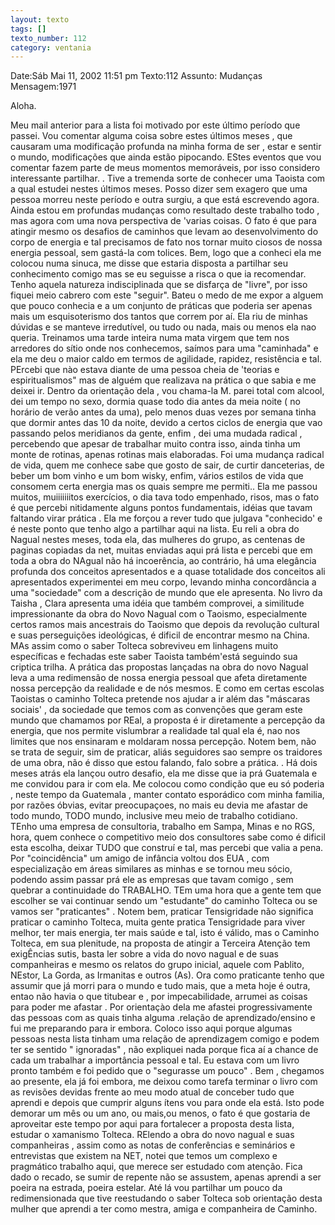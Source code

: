 ```yaml
---
layout: texto
tags: []
texto_number: 112
category: ventania
---
```

Date:Sáb Mai 11, 2002 11:51 pm
Texto:112
Assunto: Mudanças
Mensagem:1971

Aloha. 

Meu mail anterior para a lista foi motivado por este último período que passei. 
Vou comentar alguma coisa sobre estes últimos meses , que causaram uma modificação profunda na minha forma de ser , estar e sentir o mundo, modificações que ainda estão pipocando. 
EStes eventos que vou comentar fazem parte de meus momentos memoráveis, por isso considero interessante partilhar. 
. 
Tive a tremenda sorte de conhecer uma Taoista com a qual estudei nestes últimos meses. 
Posso dizer sem exagero que uma pessoa morreu neste período e outra surgiu, a que está escrevendo agora. 
Ainda estou em profundas mudanças como resultado deste trabalho todo , mas agora com uma nova perspectiva de 'varias coisas. 
O fato é que para atingir mesmo os desafios de caminhos que levam ao desenvolvimento do corpo de energia e tal precisamos de fato nos tornar muito ciosos de nossa energia pessoal, sem gastá-la com tolices. 
Bem, logo que a conheci ela me colocou numa sinuca, me disse que estaria disposta a partilhar seu conhecimento comigo mas se eu seguisse a risca o que ia recomendar. 
Tenho aquela natureza indisciplinada que se disfarça de "livre", por isso fiquei meio cabrero com este "seguir". 
Bateu o medo de me expor a alguem que pouco conhecia e a um conjunto de práticas que poderia ser apenas mais um esquisoterismo dos tantos que correm por aí. 
Ela riu de minhas dúvidas e se manteve irredutível, ou tudo ou nada, mais ou menos ela nao queria. 
Treinamos uma tarde inteira numa mata virgem que tem nos arredores do sítio onde nos conhecemos, saímos para uma "caminhada" e ela me deu o maior caldo em termos de agilidade, rapidez, resistência e tal. 
PErcebi que nào estava diante de uma pessoa cheia de 'teorias e espiritualismos" mas de alguém que realizava na prática o que sabia e me deixei ir. 
Dentro da orientação dela , vou chama-la M. parei total com alcool, dei um tempo no sexo, dormia quase todo dia antes da meia noite ( no horário de verão antes da uma), pelo menos duas vezes por semana tinha que dormir antes das 10 da noite, devido a certos ciclos de energia que vao passando pelos meridianos da gente, enfim , dei uma mudada radical , percebendo que apesar de trabalhar muito contra isso, ainda tinha um monte de rotinas, apenas rotinas mais elaboradas. 
Foi uma mudança radical de vida, quem me conhece sabe que gosto de sair, de curtir danceterias, de beber um bom vinho e um bom wisky, enfim, vários estilos de vida que consomem certa energia mas os quais sempre me permiti.. 
Ela me passou muitos, muiiiiiiitos exercícios, o dia tava todo empenhado, risos, mas o fato é que percebi nitidamente alguns pontos fundamentais, idéias que tavam faltando virar prática . 
Ela me forçou a rever tudo que julgava "conhecido' e é neste ponto que tenho algo a partilhar aqui na lista. 
Eu reli a obra do Nagual nestes meses, toda ela, das mulheres do grupo, as centenas de paginas copiadas da net, muitas enviadas aqui prá lista e percebi que em toda a obra do NAgual não há incoerência, ao contrário, há uma elegância profunda dos conceitos apresentados e a quase totalidade dos conceitos ali apresentados experimentei em meu corpo, levando minha concordância a uma "sociedade" com a descrição de mundo que ele apresenta. 
No livro da Taisha , Clara apresenta uma idéia que também comprovei, a similitude impressionante da obra do Novo Nagual com o Taoismo, especialmente certos ramos mais ancestrais do Taoismo que depois da revolução cultural e suas perseguições ideológicas, é dificil de encontrar mesmo na China. 
MAs assim como o saber Tolteca sobreviveu em linhagens muito específicas e fechadas este saber Taoista também'está seguindo sua criptica trilha. 
A prática das propostas lançadas na obra do novo Nagual leva a uma redimensão de nossa energia pessoal que afeta diretamente nossa percepção da realidade e de nós mesmos. 
E como em certas escolas Taoistas o caminho Tolteca pretende nos ajudar a ir além das "máscaras sociais' , da sociedade que temos com as convenções que geram este mundo que chamamos por REal, a proposta é ir diretamente a percepção da energia, que nos permite vislumbrar a realidade tal qual ela é, nao nos limites que nos ensinaram e moldaram nossa percepção. 
Notem bem, não se trata de seguir, sim de praticar, aliás seguidores sao sempre os traidores de uma obra, não é disso que estou falando, falo sobre a prática. . 
Há dois meses atrás ela lançou outro desafio, ela me disse que ia prá Guatemala e me convidou para ir com ela. 
Me colocou como condição que eu só poderia , neste tempo da Guatemala , manter contato esporádico com minha familia, por razões óbvias, evitar preocupaçoes, no mais eu devia me afastar de todo mundo, TODO mundo, inclusive meu meio de trabalho cotidiano. 
TEnho uma empresa de consultoria, trabalho em Sampa, Minas e no RGS, hora, quem conhece o competitivo meio dos consultores sabe como é dificil esta escolha, deixar TUDO que construí e tal, mas percebi que valia a pena. 
Por "coincidência" um amigo de infância voltou dos EUA , com especialização em áreas similares as minhas e se tornou meu sócio, podendo assim passar prá ele as empresas que tavam comigo , sem quebrar a continuidade do TRABALHO. 
TEm uma hora que a gente tem que escolher se vai continuar sendo um "estudante" do caminho Tolteca ou se vamos ser "praticantes" . 
Notem bem, praticar Tensigridade não significa praticar o caminho Tolteca, muita gente pratica Tensigridade para viver melhor, ter mais energia, ter mais saúde e tal, isto é válido, mas o Caminho Tolteca, em sua plenitude, na proposta de atingir a Terceira Atenção tem exigÊncias sutis, basta ler sobre a vida do novo nagual e de suas companheiras e mesmo os relatos do grupo inicial, aquele com Pablito, NEstor, La Gorda, as Irmanitas e outros (As). 
Ora como praticante tenho que assumir que já morri para o mundo e tudo mais, que a meta hoje é outra, entao não havia o que titubear e , por impecabilidade, arrumei as coisas para poder me afastar . 
Por orientaçào dela me afastei progressivamente das pessoas com as quais tinha alguma .relação de aprendizado/ensino e fui me preparando para ir embora. 
Coloco isso aqui porque algumas pessoas nesta lista tinham uma relação de aprendizagem comigo e podem ter se sentido " ignoradas" , não expliquei nada porque fica aí a chance de cada um trabalhar a importância pessoal e tal. 
Eu estava com um livro pronto também e foi pedido que o "segurasse um pouco" . 
Bem , chegamos ao presente, ela já foi embora, me deixou como tarefa terminar o livro com as revisões devidas frente ao meu modo atual de conceber tudo que aprendi e depois que cumprir alguns ítens vou para onde ela está. 
Isto pode demorar um mês ou um ano, ou mais,ou menos, o fato é que gostaria de aproveitar este tempo por aqui para fortalecer a proposta desta lista, estudar o xamanismo Tolteca. 
RElendo a obra do novo nagual e suas companheiras , assim como as notas de conferências e seminários e entrevistas que existem na NET, notei que temos um complexo e pragmático trabalho aqui, que merece ser estudado com atenção. 
Fica dado o recado, se sumir de repente não se assustem, apenas aprendi a ser poeira na estrada, poeira estelar. 
Até lá vou partilhar um pouco da redimensionada que tive reestudando o saber Tolteca sob orientação desta mulher que aprendi a ter como mestra, amiga e companheira de Caminho.